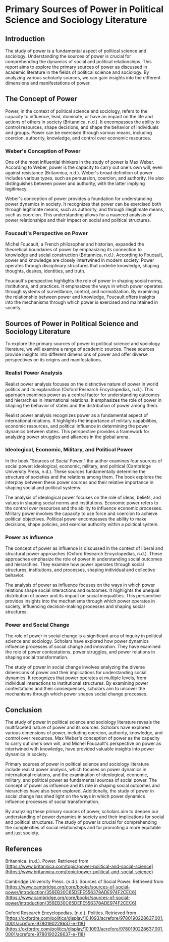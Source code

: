 # Primary Sources of Power in Political Science and Sociology Literature

## Introduction

The study of power is a fundamental aspect of political science and sociology. Understanding the sources of power is crucial for comprehending the dynamics of social and political relationships. This report aims to explore the primary sources of power as discussed in academic literature in the fields of political science and sociology. By analyzing various scholarly sources, we can gain insights into the different dimensions and manifestations of power.

## The Concept of Power

Power, in the context of political science and sociology, refers to the capacity to influence, lead, dominate, or have an impact on the life and actions of others in society (Britannica, n.d.). It encompasses the ability to control resources, shape decisions, and shape the behavior of individuals and groups. Power can be exercised through various means, including coercion, authority, knowledge, and control over economic resources.

### Weber's Conception of Power

One of the most influential thinkers in the study of power is Max Weber. According to Weber, power is the capacity to carry out one's own will, even against resistance (Britannica, n.d.). Weber's broad definition of power includes various types, such as persuasion, coercion, and authority. He also distinguishes between power and authority, with the latter implying legitimacy.

Weber's conception of power provides a foundation for understanding power dynamics in society. It recognizes that power can be exercised both through legitimate means, such as authority, and through illegitimate means, such as coercion. This understanding allows for a nuanced analysis of power relationships and their impact on social and political structures.

### Foucault's Perspective on Power

Michel Foucault, a French philosopher and historian, expanded the theoretical boundaries of power by emphasizing its connection to knowledge and social construction (Britannica, n.d.). According to Foucault, power and knowledge are closely intertwined in modern society. Power operates through disciplinary structures that underlie knowledge, shaping thoughts, desires, identities, and truth.

Foucault's perspective highlights the role of power in shaping social norms, institutions, and practices. It emphasizes the ways in which power operates through systems of surveillance, control, and normalization. By examining the relationship between power and knowledge, Foucault offers insights into the mechanisms through which power is exercised and maintained in society.

## Sources of Power in Political Science and Sociology Literature

To explore the primary sources of power in political science and sociology literature, we will examine a range of academic sources. These sources provide insights into different dimensions of power and offer diverse perspectives on its origins and manifestations.

### Realist Power Analysis

Realist power analysis focuses on the distinctive nature of power in world politics and its explanation (Oxford Research Encyclopedias, n.d.). This approach examines power as a central factor for understanding outcomes and hierarchies in international relations. It emphasizes the role of power in shaping the behavior of states and the distribution of power among them.

Realist power analysis recognizes power as a fundamental aspect of international relations. It highlights the importance of military capabilities, economic resources, and political influence in determining the power dynamics between states. This perspective provides a framework for analyzing power struggles and alliances in the global arena.

### Ideological, Economic, Military, and Political Power

In the book "Sources of Social Power," the author examines four sources of social power: ideological, economic, military, and political (Cambridge University Press, n.d.). These sources fundamentally determine the structure of societies and the relations among them. The book explores the interplay between these power sources and their relative importance in shaping social and political systems.

The analysis of ideological power focuses on the role of ideas, beliefs, and values in shaping social norms and institutions. Economic power refers to the control over resources and the ability to influence economic processes. Military power involves the capacity to use force and coercion to achieve political objectives. Political power encompasses the ability to make decisions, shape policies, and exercise authority within a political system.

### Power as Influence

The concept of power as influence is discussed in the context of liberal and structural power approaches (Oxford Research Encyclopedias, n.d.). These approaches emphasize the role of power in understanding social outcomes and hierarchies. They examine how power operates through social structures, institutions, and processes, shaping individual and collective behavior.

The analysis of power as influence focuses on the ways in which power relations shape social interactions and outcomes. It highlights the unequal distribution of power and its impact on social inequalities. This perspective provides insights into the mechanisms through which power operates in society, influencing decision-making processes and shaping social structures.

### Power and Social Change

The role of power in social change is a significant area of inquiry in political science and sociology. Scholars have explored how power dynamics influence processes of social change and innovation. They have examined the role of power contestations, power struggles, and power relations in shaping social transformation.

The study of power in social change involves analyzing the diverse dimensions of power and their implications for understanding social dynamics. It recognizes that power operates at multiple levels, from individual interactions to institutional structures. By examining power contestations and their consequences, scholars aim to uncover the mechanisms through which power shapes social change processes.

## Conclusion

The study of power in political science and sociology literature reveals the multifaceted nature of power and its sources. Scholars have explored various dimensions of power, including coercion, authority, knowledge, and control over resources. Max Weber's conception of power as the capacity to carry out one's own will, and Michel Foucault's perspective on power as intertwined with knowledge, have provided valuable insights into power dynamics in society.

Primary sources of power in political science and sociology literature include realist power analysis, which focuses on power dynamics in international relations, and the examination of ideological, economic, military, and political power as fundamental sources of social power. The concept of power as influence and its role in shaping social outcomes and hierarchies have also been explored. Additionally, the study of power in social change has shed light on the ways in which power dynamics influence processes of social transformation.

By analyzing these primary sources of power, scholars aim to deepen our understanding of power dynamics in society and their implications for social and political structures. The study of power is crucial for comprehending the complexities of social relationships and for promoting a more equitable and just society.

## References

Britannica. (n.d.). Power. Retrieved from [https://www.britannica.com/topic/power-political-and-social-science](https://www.britannica.com/topic/power-political-and-social-science)

Cambridge University Press. (n.d.). Sources of Social Power. Retrieved from [https://www.cambridge.org/core/books/sources-of-social-power/introduction/356EB30C65DEFE556378ADE974F2CEC6](https://www.cambridge.org/core/books/sources-of-social-power/introduction/356EB30C65DEFE556378ADE974F2CEC6)

Oxford Research Encyclopedias. (n.d.). Politics. Retrieved from [https://oxfordre.com/politics/display/10.1093/acrefore/9780190228637.001.0001/acrefore-9780190228637-e-118](https://oxfordre.com/politics/display/10.1093/acrefore/9780190228637.001.0001/acrefore-9780190228637-e-118)